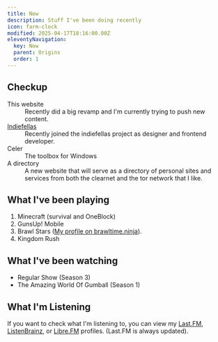 ```yaml
---
title: Now
description: Stuff I've been doing recently
icon: farm-clock
modified: 2025-04-17T18:16:00.00Z
eleventyNavigation:
  key: Now
  parent: Origins
  order: 1
---
```


## Checkup

<dl>
<dt>This website</dt>
  <dd>Recently did a big revamp and I'm currently trying to push new content.</dd>
<dt><a href="https://team.indieseas.net/">Indiefellas</a></dt>
<dd>Recently joined the indiefellas project as designer and frontend developer.</dd>
  <dt>Celer</dt>
  <dd>The toolbox for Windows</dd>
      <dt>A directory</dt>
  <dd>A new website that will serve as a directory of personal sites and services from both the clearnet and the tor network that I like.</dd>
</dl>

## What I've been playing

1. Minecraft (survival and OneBlock)
2. GunsUp! Mobile
3. Brawl Stars ([My profile on brawltime.ninja](https://brawltime.ninja/profile/YRGCY0PJQ)).
4. Kingdom Rush

## What I've been watching

- Regular Show (Season 3)
- The Amazing World Of Gumball (Season 1)

## What I'm Listening

If you want to check what I'm listening to, you can view my [Last.FM](https://www.last.fm/user/ReduxFlakes), [ListenBrainz](https://listenbrainz.org/user/reduxflakes/), or [Libre.FM](https://libre.fm/user/reduxflakes) profiles. (Last.FM is always updated).
